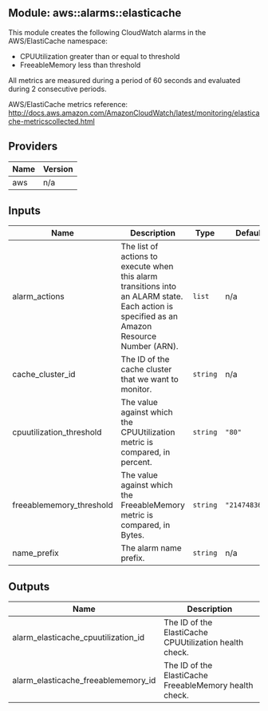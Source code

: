 ## Module: aws::alarms::elasticache

This module creates the following CloudWatch alarms in the  
AWS/ElastiCache namespace:

  - CPUUtilization greater than or equal to threshold
  - FreeableMemory less than threshold

All metrics are measured during a period of 60 seconds and evaluated  
during 2 consecutive periods.

AWS/ElastiCache metrics reference:  
http://docs.aws.amazon.com/AmazonCloudWatch/latest/monitoring/elasticache-metricscollected.html

## Providers

| Name | Version |
|------|---------|
| aws | n/a |

## Inputs

| Name | Description | Type | Default | Required |
|------|-------------|------|---------|:-----:|
| alarm\_actions | The list of actions to execute when this alarm transitions into an ALARM state. Each action is specified as an Amazon Resource Number (ARN). | `list` | n/a | yes |
| cache\_cluster\_id | The ID of the cache cluster that we want to monitor. | `string` | n/a | yes |
| cpuutilization\_threshold | The value against which the CPUUtilization metric is compared, in percent. | `string` | `"80"` | no |
| freeablememory\_threshold | The value against which the FreeableMemory metric is compared, in Bytes. | `string` | `"2147483648"` | no |
| name\_prefix | The alarm name prefix. | `string` | n/a | yes |

## Outputs

| Name | Description |
|------|-------------|
| alarm\_elasticache\_cpuutilization\_id | The ID of the ElastiCache CPUUtilization health check. |
| alarm\_elasticache\_freeablememory\_id | The ID of the ElastiCache FreeableMemory health check. |

